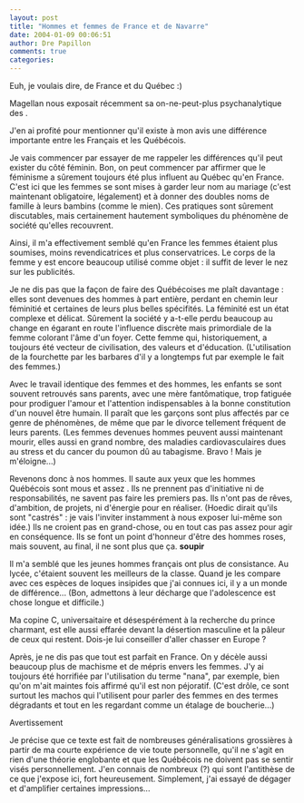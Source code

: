 ```yaml
---
layout: post
title: "Hommes et femmes de France et de Navarre"
date: 2004-01-09 00:06:51
author: Dre Papillon
comments: true
categories: 
---
```



Euh, je voulais dire, de France et du Québec :)

Magellan nous exposait récemment sa on-ne-peut-plus psychanalytique  des .  

J'en ai profité pour mentionner qu'il existe à mon avis une différence importante entre les Français et les Québécois.

Je vais commencer par essayer de me rappeler les différences qu'il peut exister du côté féminin.  Bon, on peut commencer par affirmer que le féminisme a sûrement toujours été plus influent au Québec qu'en France.  C'est ici que les femmes se sont mises à garder leur nom au mariage (c'est maintenant obligatoire, légalement) et à donner des doubles noms de famille à leurs bambins (comme le mien).  Ces pratiques sont sûrement discutables, mais certainement hautement symboliques du phénomène de société qu'elles recouvrent.

Ainsi, il m'a effectivement semblé qu'en France les femmes étaient plus soumises, moins revendicatrices et plus conservatrices.  Le corps de la femme y est encore beaucoup utilisé comme objet : il suffit de lever le nez sur les publicités.

Je ne dis pas que la façon de faire des Québécoises me plaît davantage : elles sont devenues des hommes à part entière, perdant en chemin leur féminitié et certaines de leurs plus belles spécifités.  La féminité est un état complexe et délicat.  Sûrement la société y a-t-elle perdu beaucoup au change en égarant en route l'influence discrète mais primordiale de la femme colorant l'âme d'un foyer.  Cette femme qui, historiquement, a toujours été vecteur de civilisation, des valeurs et d'éducation.  (L'utilisation de la fourchette par les barbares d'il y a longtemps fut par exemple le fait des femmes.)

Avec le travail identique des femmes et des hommes, les enfants se sont souvent retrouvés sans parents, avec une mère fantômatique, trop fatiguée pour prodiguer l'amour et l'attention indispensables à la bonne constitution d'un nouvel être humain.  Il paraît que les garçons sont plus affectés par ce genre de phénomènes, de même que par le divorce tellement fréquent de leurs parents.  (Les femmes devenues hommes peuvent aussi maintenant mourir, elles aussi en grand nombre, des maladies cardiovasculaires dues au stress et du cancer du poumon dû au tabagisme.  Bravo !  Mais je m'éloigne...)

Revenons donc à nos hommes.  Il saute aux yeux que les hommes Québécois sont mous et assez .  Ils ne prennent pas d'initiative ni de responsabilités, ne savent pas faire les premiers pas.  Ils n'ont pas de rêves, d'ambition, de projets, ni d'énergie pour en réaliser.  (Hoedic dirait qu'ils sont "castrés" : je vais l'inviter instamment à nous exposer lui-même son idée.)  Ils ne croient pas en grand-chose, ou en tout cas pas assez pour agir en conséquence.  Ils se font un point d'honneur d'être des hommes roses, mais souvent, au final, il ne sont plus que ça.  **soupir**

Il m'a semblé que les jeunes hommes français ont plus de consistance.  Au lycée, c'étaient souvent les meilleurs de la classe.  Quand je les compare avec ces espèces de loques insipides que j'ai connues ici, il y a un monde de différence...  (Bon, admettons à leur décharge que l'adolescence est chose longue et difficile.)

Ma copine C, universaitaire et désespérément à la recherche du prince charmant, est elle aussi effarée devant la désertion masculine et la pâleur de ceux qui restent.  Dois-je lui conseiller d'aller chasser en Europe ?

Après, je ne dis pas que tout est parfait en France.  On y décèle aussi beaucoup plus de machisme et de mépris envers les femmes.  J'y ai toujours été horrifiée par l'utilisation du terme "nana", par exemple, bien qu'on m'ait maintes fois affirmé qu'il est non péjoratif.  (C'est drôle, ce sont surtout les machos qui l'utilisent pour parler des femmes en des termes dégradants et tout en les regardant comme un étalage de boucherie...)

Avertissement

Je précise que ce texte est fait de nombreuses généralisations grossières à partir de ma courte expérience de vie toute personnelle, qu'il ne s'agit en rien d'une théorie englobante et que les Québécois ne doivent pas se sentir visés personnellement.  J'en connais de nombreux (?) qui sont l'antithèse de ce que j'expose ici, fort heureusement.  Simplement, j'ai essayé de dégager et d'amplifier certaines impressions...